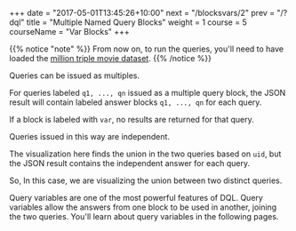 +++
date = "2017-05-01T13:45:26+10:00"
next = "/blocksvars/2"
prev = "/?dql"
title = "Multiple Named Query Blocks"
weight = 1
course = 5
courseName = "Var Blocks"
+++

{{% notice "note" %}} From now on, to run the queries, you'll need to have
loaded the [million triple movie dataset](../../moredata/1/). {{% /notice %}}

Queries can be issued as multiples.

For queries labeled `q1, ..., qn` issued as a multiple query block, the JSON
result will contain labeled answer blocks `q1, ..., qn` for each query.

If a block is labeled with `var`, no results are returned for that query.

Queries issued in this way are independent.

The visualization here finds the union in the two queries based on `uid`, but
the JSON result contains the independent answer for each query.

So, In this case, we are visualizing the union between two distinct queries.

Query variables are one of the most powerful features of DQL. Query variables
allow the answers from one block to be used in another, joining the two queries.
You'll learn about query variables in the following pages.
